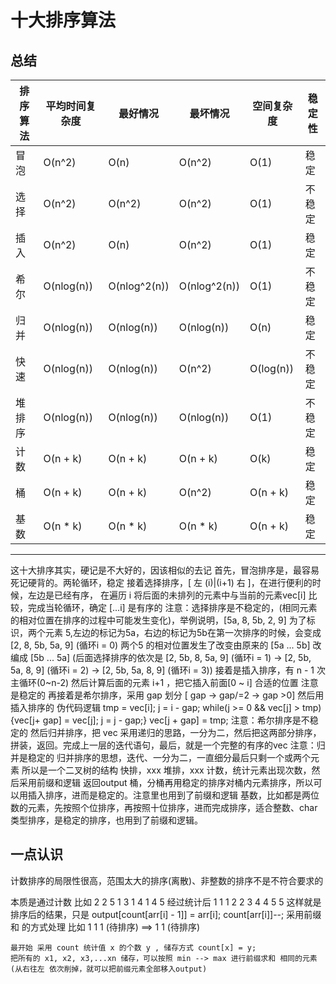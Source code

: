 # 十大排序算法

## 总结




| 排序算法 | 平均时间复杂度 | 最好情况 | 最坏情况 | 空间复杂度 | 稳定性 |
|---------|--------------|---------|---------|-----------|--------|
| 冒泡    | O(n^2)       | O(n)    | O(n^2)  | O(1)      | 稳定   |
| 选择    | O(n^2)       | O(n^2)  | O(n^2)  | O(1)      | 不稳定 |
| 插入    | O(n^2)       | O(n)    | O(n^2)  | O(1)      | 稳定   |
| 希尔    | O(nlog(n))   | O(nlog^2(n)) | O(nlog^2(n)) | O(1) | 不稳定 |
| 归并    | O(nlog(n))   | O(nlog(n))   | O(nlog(n))   | O(n) | 稳定   |
| 快速    | O(nlog(n))   | O(nlog(n))   | O(n^2)       | O(log(n)) | 不稳定 |
| 堆排序  | O(nlog(n))   | O(nlog(n))   | O(nlog(n))   | O(1) | 不稳定 |
| 计数    | O(n + k)     | O(n + k)     | O(n + k)     | O(k) | 稳定   |
| 桶      | O(n + k)     | O(n + k)     | O(n^2)       | O(n + k) | 稳定 |
| 基数    | O(n * k)     | O(n * k)     | O(n * k)     | O(n + k) | 稳定   |


---
这十大排序其实，硬记是不大好的，因该相似的去记
首先，冒泡排序是，最容易死记硬背的。两轮循环，稳定
接着选择排序，[ 左 (i)|(i+1) 右 ]，在进行便利的时候，左边是已经有序， 在遍历 i 将后面的未排列的元素中与当前的元素vec[i] 比较，完成当轮循环，确定 [...i] 是有序的
    注意：选择排序是不稳定的，(相同元素的相对位置在排序的过程中可能发生变化)，举例说明，[5a, 8, 5b, 2, 9] 为了标识，两个元素 5,左边的标记为5a，右边的标记为5b在第一次排序的时候，会变成 [2, 8, 5b, 5a, 9] (循环i = 0) 两个5 的相对位置发生了改变由原来的 [5a ... 5b] 改编成 [5b ... 5a]  (后面选择排序的依次是 [2, 5b, 8, 5a, 9]  (循环i = 1) -> [2, 5b, 5a, 8, 9] (循环i = 2) -> [2, 5b, 5a, 8, 9] (循环i = 3))
接着是插入排序，有  n - 1 次主循环(0~n-2) 然后计算后面的元素 i+1 ，把它插入前面[0 ~ i] 合适的位置 注意是稳定的
再接着是希尔排序，采用 gap 划分 [ gap -> gap/=2 -> gap >0]  然后用 插入排序的 伪代码逻辑 tmp = vec[i]; j = i - gap; while(j >= 0 && vec[j] > tmp){vec[j+ gap] = vec[j]; j = j - gap;} vec[j + gap] = tmp; 注意：希尔排序是不稳定的
然后归并排序，把 vec 采用递归的思路，一分为二，然后把这两部分排序，拼装，返回。完成上一层的迭代语句，最后，就是一个完整的有序的vec 注意：归并是稳定的
    归并排序的思想，迭代、一分为二，一直细分最后只剩一个或两个元素 所以是一个二叉树的结构
快排，xxx
堆排，xxx
计数，统计元素出现次数，然后采用前缀和逻辑 返回output
桶，分桶再用稳定的排序对桶内元素排序，所以可以用插入排序，进而是稳定的。注意里也用到了前缀和逻辑
基数，比如都是两位数的元素，先按照个位排序，再按照十位排序，进而完成排序，适合整数、char类型排序，是稳定的排序，也用到了前缀和逻辑。





## 一点认识

计数排序的局限性很高，范围太大的排序(离散)、非整数的排序不是不符合要求的

本质是通过计数 比如 2 2 5 1 3  1 4 1 4 5
    经过统计后  1 1 1 2 2 3 4 4 5  5
    这样就是排序后的结果，只是 output[count[arr[i] - 1]] = arr[i]; count[arr[i]]--;
        采用前缀和 的方式处理  比如 1 1 1 (待排序) ==> 1 1 (待排序) 

    最开始 采用 count 统计值 x 的个数 y , 储存方式 count[x] = y;
    把所有的 x1, x2, x3,...xn 储存，可以按照 min --> max 进行前缀求和 相同的元素(从右往左 依次削掉，就可以把前缀元素全部移入output)
    
